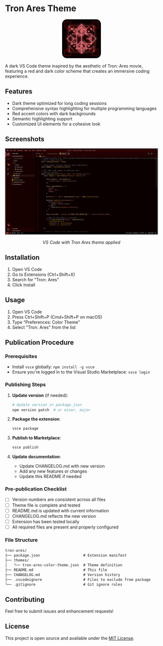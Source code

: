 # Tron Ares Theme

<div align="center">
  <img src="media/icon.png" alt="Tron Ares Theme Icon" width="128" height="128">
</div>

A dark VS Code theme inspired by the aesthetic of Tron: Ares movie, featuring a red and dark color scheme that creates an immersive coding experience.

## Features

- Dark theme optimized for long coding sessions
- Comprehensive syntax highlighting for multiple programming languages
- Red accent colors with dark backgrounds
- Semantic highlighting support
- Customized UI elements for a cohesive look

## Screenshots

<div align="center">
  <img src="media/screenshots/mock-screenshot-v0.1.2.png" alt="Tron Ares Theme Screenshot" width="800">
  <p><em>VS Code with Tron Ares theme applied</em></p>
</div>

## Installation

1. Open VS Code
2. Go to Extensions (Ctrl+Shift+X)
3. Search for "Tron: Ares"
4. Click Install

## Usage

1. Open VS Code
2. Press Ctrl+Shift+P (Cmd+Shift+P on macOS)
3. Type "Preferences: Color Theme"
4. Select "Tron: Ares" from the list

## Publication Procedure

### Prerequisites
- Install `vsce` globally: `npm install -g vsce`
- Ensure you're logged in to the Visual Studio Marketplace: `vsce login`

### Publishing Steps

1. **Update version** (if needed):
   ```bash
   # Update version in package.json
   npm version patch  # or minor, major
   ```

2. **Package the extension**:
   ```bash
   vsce package
   ```

3. **Publish to Marketplace**:
   ```bash
   vsce publish
   ```

4. **Update documentation**:
   - Update CHANGELOG.md with new version
   - Add any new features or changes
   - Update this README if needed

### Pre-publication Checklist

- [ ] Version numbers are consistent across all files
- [ ] Theme file is complete and tested
- [ ] README.md is updated with current information
- [ ] CHANGELOG.md reflects the new version
- [ ] Extension has been tested locally
- [ ] All required files are present and properly configured

### File Structure
```
tron-ares/
├── package.json                    # Extension manifest
├── themes/
│   └── tron-ares-color-theme.json  # Theme definition
├── README.md                       # This file
├── CHANGELOG.md                    # Version history
├── .vscodeignore                   # Files to exclude from package
└── .gitignore                      # Git ignore rules
```

## Contributing

Feel free to submit issues and enhancement requests!

## License

This project is open source and available under the [MIT License](LICENSE).

